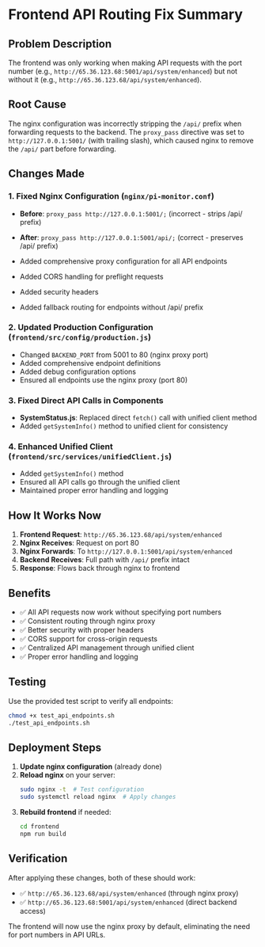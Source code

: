 # Frontend API Routing Fix Summary

## Problem Description
The frontend was only working when making API requests with the port number (e.g., `http://65.36.123.68:5001/api/system/enhanced`) but not without it (e.g., `http://65.36.123.68/api/system/enhanced`).

## Root Cause
The nginx configuration was incorrectly stripping the `/api/` prefix when forwarding requests to the backend. The `proxy_pass` directive was set to `http://127.0.0.1:5001/` (with trailing slash), which caused nginx to remove the `/api/` part before forwarding.

## Changes Made

### 1. Fixed Nginx Configuration (`nginx/pi-monitor.conf`)
- **Before**: `proxy_pass http://127.0.0.1:5001/;` (incorrect - strips /api/ prefix)
- **After**: `proxy_pass http://127.0.0.1:5001/api/;` (correct - preserves /api/ prefix)

- Added comprehensive proxy configuration for all API endpoints
- Added CORS handling for preflight requests
- Added security headers
- Added fallback routing for endpoints without /api/ prefix

### 2. Updated Production Configuration (`frontend/src/config/production.js`)
- Changed `BACKEND_PORT` from 5001 to 80 (nginx proxy port)
- Added comprehensive endpoint definitions
- Added debug configuration options
- Ensured all endpoints use the nginx proxy (port 80)

### 3. Fixed Direct API Calls in Components
- **SystemStatus.js**: Replaced direct `fetch()` call with unified client method
- Added `getSystemInfo()` method to unified client for consistency

### 4. Enhanced Unified Client (`frontend/src/services/unifiedClient.js`)
- Added `getSystemInfo()` method
- Ensured all API calls go through the unified client
- Maintained proper error handling and logging

## How It Works Now

1. **Frontend Request**: `http://65.36.123.68/api/system/enhanced`
2. **Nginx Receives**: Request on port 80
3. **Nginx Forwards**: To `http://127.0.0.1:5001/api/system/enhanced`
4. **Backend Receives**: Full path with `/api/` prefix intact
5. **Response**: Flows back through nginx to frontend

## Benefits

- ✅ All API requests now work without specifying port numbers
- ✅ Consistent routing through nginx proxy
- ✅ Better security with proper headers
- ✅ CORS support for cross-origin requests
- ✅ Centralized API management through unified client
- ✅ Proper error handling and logging

## Testing

Use the provided test script to verify all endpoints:
```bash
chmod +x test_api_endpoints.sh
./test_api_endpoints.sh
```

## Deployment Steps

1. **Update nginx configuration** (already done)
2. **Reload nginx** on your server:
   ```bash
   sudo nginx -t  # Test configuration
   sudo systemctl reload nginx  # Apply changes
   ```
3. **Rebuild frontend** if needed:
   ```bash
   cd frontend
   npm run build
   ```

## Verification

After applying these changes, both of these should work:
- ✅ `http://65.36.123.68/api/system/enhanced` (through nginx proxy)
- ✅ `http://65.36.123.68:5001/api/system/enhanced` (direct backend access)

The frontend will now use the nginx proxy by default, eliminating the need for port numbers in API URLs.
